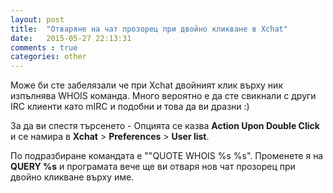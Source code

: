 ```yaml
---
layout: post
title:  "Отваряне на чат прозорец при двойно кликване в Xchat"
date:   2015-05-27 22:13:31
comments : true
categories: other
---
```


Може би сте забелязали че при Xchat двойният клик върху ник изпълнява WHOIS команда.
Много вероятно е да сте свикнали с други IRC клиенти като mIRC и подобни и това да ви дразни :) 

За да ви спестя търсенето - Опцията се казва **Action Upon Double Click** и се намира в **Xchat** > **Preferences** > **User list**.

По подразбиране командата е ""QUOTE WHOIS %s %s".
Променете я на **QUERY %s** и програмата вече ще ви отваря нов чат прозорец при двойно кликване върху име.